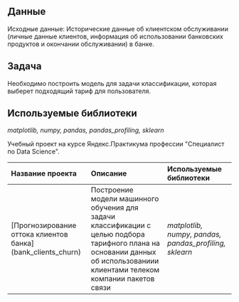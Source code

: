 ## Данные

Исходные данные: Исторические данные об клиентском обслуживании (личные данные клиентов, информация об использовании банковских продуктов и окончании обслуживании) в банке.

## Задача

Необходимо построить модель для задачи классификации, которая выберет подходящий тариф для пользователя.

## Используемые библиотеки

*matplotlib, numpy, pandas, pandas_profiling, sklearn*









Учебный проект на курсе Яндекс.Практикума профессии "Специалист по Data Science".

| Название проекта | Описание | Используемые библиотеки | 
| :---------------------- | :---------------------- | :---------------------- |
| [Прогнозирование оттока клиентов банка] (bank_clients_churn) | Построение модели машинного обучения для задачи классификации с целью подбора тарифного плана на основании данных об использованиии клиентами телеком компании пакетов связи| *matplotlib, numpy, pandas, pandas_profiling, sklearn* |
